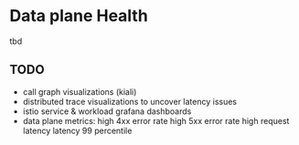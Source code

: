 # Data plane Health

tbd

## TODO

- call graph visualizations (kiali)
- distributed trace visualizations to uncover latency issues
- istio service & workload grafana dashboards
- data plane metrics:
  high 4xx error rate
  high 5xx error rate
  high request latency
  latency 99 percentile
